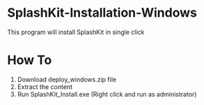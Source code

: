 # SplashKit-Installation-Windows
This program will install SplashKit in single click

# How To
1. Download deploy_windows.zip file
2. Extract the content
3. Run SplashKit_Install.exe (Right click and run as administrator) 

